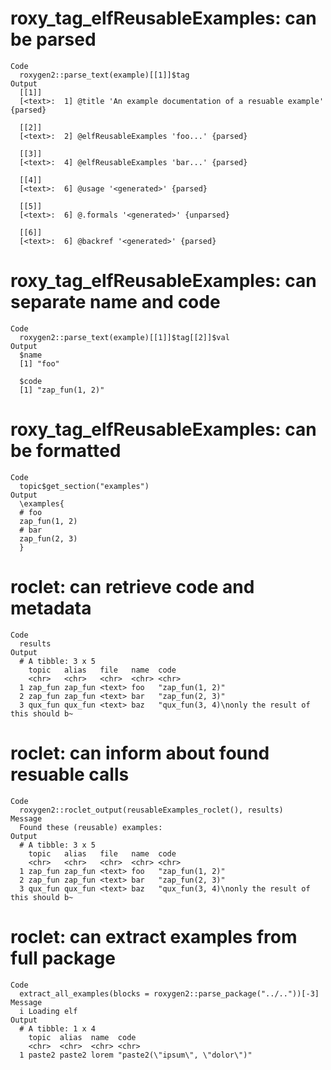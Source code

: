 # roxy_tag_elfReusableExamples: can be parsed

    Code
      roxygen2::parse_text(example)[[1]]$tag
    Output
      [[1]]
      [<text>:  1] @title 'An example documentation of a resuable example' {parsed}
      
      [[2]]
      [<text>:  2] @elfReusableExamples 'foo...' {parsed}
      
      [[3]]
      [<text>:  4] @elfReusableExamples 'bar...' {parsed}
      
      [[4]]
      [<text>:  6] @usage '<generated>' {parsed}
      
      [[5]]
      [<text>:  6] @.formals '<generated>' {unparsed}
      
      [[6]]
      [<text>:  6] @backref '<generated>' {parsed}
      

# roxy_tag_elfReusableExamples: can separate name and code

    Code
      roxygen2::parse_text(example)[[1]]$tag[[2]]$val
    Output
      $name
      [1] "foo"
      
      $code
      [1] "zap_fun(1, 2)"
      

# roxy_tag_elfReusableExamples: can be formatted

    Code
      topic$get_section("examples")
    Output
      \examples{
      # foo
      zap_fun(1, 2)
      # bar
      zap_fun(2, 3)
      } 

# roclet: can retrieve code and metadata

    Code
      results
    Output
      # A tibble: 3 x 5
        topic   alias   file   name  code                                             
        <chr>   <chr>   <chr>  <chr> <chr>                                            
      1 zap_fun zap_fun <text> foo   "zap_fun(1, 2)"                                  
      2 zap_fun zap_fun <text> bar   "zap_fun(2, 3)"                                  
      3 qux_fun qux_fun <text> baz   "qux_fun(3, 4)\nonly the result of this should b~

# roclet: can inform about found resuable calls

    Code
      roxygen2::roclet_output(reusableExamples_roclet(), results)
    Message
      Found these (reusable) examples:
    Output
      # A tibble: 3 x 5
        topic   alias   file   name  code                                             
        <chr>   <chr>   <chr>  <chr> <chr>                                            
      1 zap_fun zap_fun <text> foo   "zap_fun(1, 2)"                                  
      2 zap_fun zap_fun <text> bar   "zap_fun(2, 3)"                                  
      3 qux_fun qux_fun <text> baz   "qux_fun(3, 4)\nonly the result of this should b~

# roclet: can extract examples from full package

    Code
      extract_all_examples(blocks = roxygen2::parse_package("../.."))[-3]
    Message
      i Loading elf
    Output
      # A tibble: 1 x 4
        topic  alias  name  code                          
        <chr>  <chr>  <chr> <chr>                         
      1 paste2 paste2 lorem "paste2(\"ipsum\", \"dolor\")"

